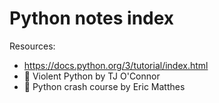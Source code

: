 # Python notes index

Resources: 
- https://docs.python.org/3/tutorial/index.html
- :book: Violent Python by TJ O'Connor
- :book: Python crash course by Eric Matthes
